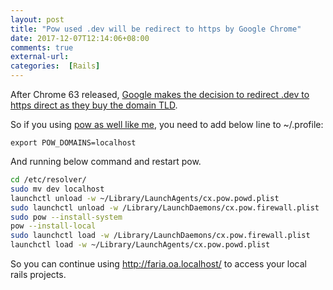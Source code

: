 ```yaml
---
layout: post
title: "Pow used .dev will be redirect to https by Google Chrome"
date: 2017-12-07T12:14:06+08:00
comments: true
external-url: 
categories:  [Rails]
---
```


After Chrome 63 released, [Google makes the decision to redirect .dev to https direct as they buy the domain TLD](https://ma.ttias.be/chrome-force-dev-domains-https-via-preloaded-hsts/).

So if you using [pow as well like me](/2017/04/20/using-pow-and-byebug-together/), you need to add below line to ~/.profile:

```
export POW_DOMAINS=localhost
```

And running below command and restart pow.

```bash
cd /etc/resolver/
sudo mv dev localhost
launchctl unload -w ~/Library/LaunchAgents/cx.pow.powd.plist
sudo launchctl unload -w /Library/LaunchDaemons/cx.pow.firewall.plist
sudo pow --install-system
pow --install-local
sudo launchctl load -w /Library/LaunchDaemons/cx.pow.firewall.plist
launchctl load -w ~/Library/LaunchAgents/cx.pow.powd.plist
```

So you can continue using http://faria.oa.localhost/ to access your local rails projects.

